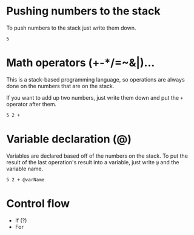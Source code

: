 # Pushing numbers to the stack
To push numbers to the stack just write them down.
```
5
```

# Math operators (+-*/=~&|)...
This is a stack-based programming language, so operations are always done on the numbers that are on the stack.

If you want to add up two numbers, just write them down and put the `+` operator after them.
```
5 2 +
```

# Variable declaration (@)
Variables are declared based off of the numbers on the stack. To put the result of the last operation's result into a variable, just write `@` and the variable name.
```
5 2 + @varName
```

# Control flow
 - If (?)
 - For
